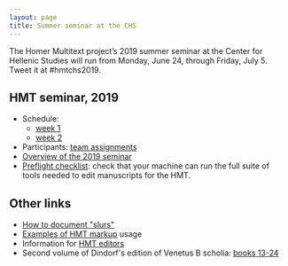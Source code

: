 ```yaml
---
layout: page
title: Summer seminar at the CHS
---
```




The Homer Multitext project’s 2019 summer seminar at the Center for Hellenic Studies will run from Monday, June 24, through Friday, July 5. Tweet it at #hmtchs2019.




## HMT seminar, 2019

-  Schedule:
    -  [week 1](2019/week1/)
    -  [week 2](2019/week2/)
-  Participants:  [team assignments](2019/teams/)
-  [Overview of the 2019 seminar](2019/overview/)
-  [Preflight checklist](2019/preflight/): check that your machine can run the full suite of tools needed to edit manuscripts for the HMT.


## Other links

- [How to document "slurs"](../editors/totaled/slurs/)
- [Examples of HMT markup](2019/editing-examples/) usage
- Information for [HMT editors](http://www.homermultitext.org/editors/)
- Second volume of Dindorf's edition of Venetus B scholia:  [books 13-24](http://www.homermultitext.org/pd-pdfs/Dindorfius1877.pdf)

<!--

-  [Week 1 schedule](week1)
- -->
